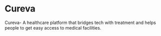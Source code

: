 # Cureva 
Cureva- A healthcare platform that bridges tech with treatment and helps people to get easy access to medical facilities.
